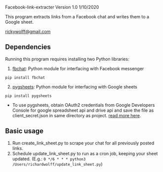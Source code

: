 Facebook-link-extracter Version 1.0 1/10/2020


This program extracts links from a Facebook chat and writes them to a Google sheet. 

rickywolff@gmail.com

## Dependencies

Running this program requires installing two Python libraries: 

1. [fbchat](https://github.com/carpedm20/fbchat): Python module for interfacing with Facebook messenger

`pip install fbchat`

2. [pygsheets](https://github.com/nithinmurali/pygsheets): Python module for interfacing with Google sheets

`pip install pygsheets`

* To use pygsheets, obtain OAuth2 credentials from Google Developers Console for google spreadsheet api and drive api and save the file as client_secret.json in same directory as project. [read more here](https://pygsheets.readthedocs.io/en/latest/authorization.html).

## Basic usage

1. Run create_link_sheet.py to scrape your chat for all previously posted links. 
2. Schedule update_link_sheet.py to run as a cron job, keeping your sheet updated. (E.g.: `0 */6 * * * python3 /Users/richardwolff/update_link_sheet.py`)
